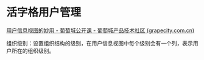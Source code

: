 # 活字格用户管理

[用户信息视图的妙用 - 葡萄城公开课 - 葡萄城产品技术社区 (grapecity.com.cn)](https://gcdn.grapecity.com.cn/forum.php?mod=viewthread&tid=57696&highlight=%D3%C3%BB%A7%D0%C5%CF%A2%CA%D3%CD%BC)



组织级别：设置组织结构的级别，在用户信息视图中每个级别会有一个列，表示用户所在的组织级别。

